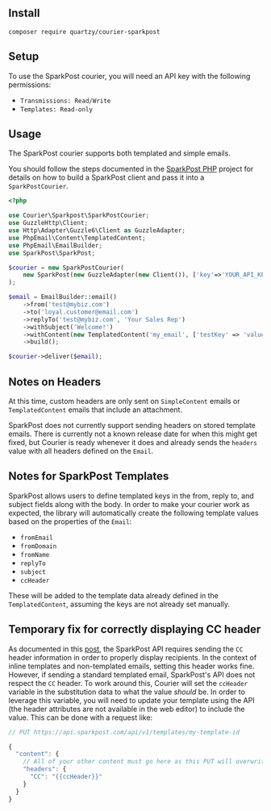## Install

`composer require quartzy/courier-sparkpost`

## Setup

To use the SparkPost courier, you will need an API key with the following permissions:

* `Transmissions: Read/Write`
* `Templates: Read-only`

## Usage

The SparkPost courier supports both templated and simple emails.

You should follow the steps documented in the [SparkPost
PHP](https://github.com/SparkPost/php-sparkpost) project for details on how to
build a SparkPost client and pass it into a `SparkPostCourier`.

```php
<?php

use Courier\Sparkpost\SparkPostCourier;
use GuzzleHttp\Client;
use Http\Adapter\Guzzle6\Client as GuzzleAdapter;
use PhpEmail\Content\TemplatedContent;
use PhpEmail\EmailBuilder;
use SparkPost\SparkPost;

$courier = new SparkPostCourier(
    new SparkPost(new GuzzleAdapter(new Client()), ['key'=>'YOUR_API_KEY'])
);

$email = EmailBuilder::email()
    ->from('test@mybiz.com')
    ->to('loyal.customer@email.com')
    ->replyTo('test@mybiz.com', 'Your Sales Rep')
    ->withSubject('Welcome!')
    ->withContent(new TemplatedContent('my_email', ['testKey' => 'value']))
    ->build();

$courier->deliver($email);
```

## Notes on Headers

At this time, custom headers are only sent on `SimpleContent` emails or
`TemplatedContent` emails that include an attachment.

SparkPost does not currently support sending headers on stored template emails.
There is currently not a known release date for when this might get fixed, but
Courier is ready whenever it does and already sends the `headers` value with all
headers defined on the `Email`.

## Notes for SparkPost Templates

SparkPost allows users to define templated keys in the from, reply to, and
subject fields along with the body. In order to make your courier work as
expected, the library will automatically create the following template values
based on the properties of the `Email`:

* `fromEmail`
* `fromDomain`
* `fromName`
* `replyTo`
* `subject`
* `ccHeader`

These will be added to the template data already defined in the
`TemplatedContent`, assuming the keys are not already set manually.

## Temporary fix for correctly displaying CC header

As documented in this
[post](https://www.sparkpost.com/docs/faq/cc-bcc-with-rest-api/), the SparkPost
API requires sending the `CC` header information in order to properly display
recipients. In the context of inline templates and non-templated emails, setting
this header works fine. However, if sending a standard templated email,
SparkPost's API does not respect the `CC` header. To work around this, Courier
will set the `ccHeader` variable in the substitution data to what the value
_should_ be. In order to leverage this variable, you will need to update your
template using the API (the header attributes are not available in the web
editor) to include the value. This can be done with a request like:

```javascript
// PUT https://api.sparkpost.com/api/v1/templates/my-template-id

{
  "content": {
    // All of your other content must go here as this PUT will overwrite all other content
    "headers": {
      "CC": "{{ccHeader}}"
    }
  }
}

```
